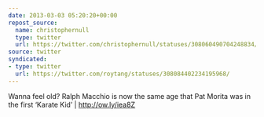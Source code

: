 ```yaml
---
date: 2013-03-03 05:20:20+00:00
repost_source:
  name: christophernull
  type: twitter
  url: https://twitter.com/christophernull/statuses/308060490704248834/
source: twitter
syndicated:
- type: twitter
  url: https://twitter.com/roytang/statuses/308084402234195968/
---
```


Wanna feel old? Ralph Macchio is now the same age that Pat Morita was in the first ‘Karate Kid’ | http://ow.ly/iea8Z